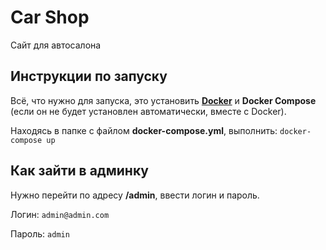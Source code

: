 # Car Shop
Сайт для автосалона
## Инструкции по запуску
Всё, что нужно для запуска, это установить **[Docker](https://www.docker.com/)** и **Docker Compose** (если он не будет установлен автоматически, вместе с Docker).

Находясь в папке с файлом **docker-compose.yml**, выполнить: `docker-compose up`

## Как зайти в админку
Нужно перейти по адресу **/admin**, ввести логин и пароль.

Логин: `admin@admin.com`

Пароль: `admin`
